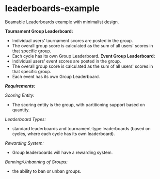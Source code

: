 # leaderboards-example
Beamable Leaderboards example with minimalist design.

**Tournament Group Leaderboard:**
  - Individual users' tournament scores are posted in the group.
  - The overall group score is calculated as the sum of all users' scores in that specific group.
  - Each cycle has its own Group Leaderboard.
**Event Group Leaderboard:**
  - Individual users' event scores are posted in the group.
  - The overall group score is calculated as the sum of all users' scores in that specific group.
  - Each event has its own Group Leaderboard.

***Requirements:***

*Scoring Entity:*
  - The scoring entity is the group, with partitioning support based on quantity.
    
*Leaderboard Types:*
  - standard leaderboards and tournament-type leaderboards (based on cycles, where each cycle has its own leaderboard).

*Rewarding System:*
   - Group leaderboards will have a rewarding system.

*Banning/Unbanning of Groups:*
  - the ability to ban or unban groups.
